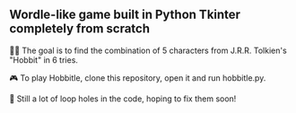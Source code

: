 ## Wordle-like game built in Python Tkinter completely from scratch

🧝‍♂️ The goal is to find the combination of 5 characters from J.R.R. Tolkien's "Hobbit" in 6 tries.

🎮 To play Hobbitle, clone this repository, open it and run hobbitle.py.

📝 Still a lot of loop holes in the code, hoping to fix them soon!
